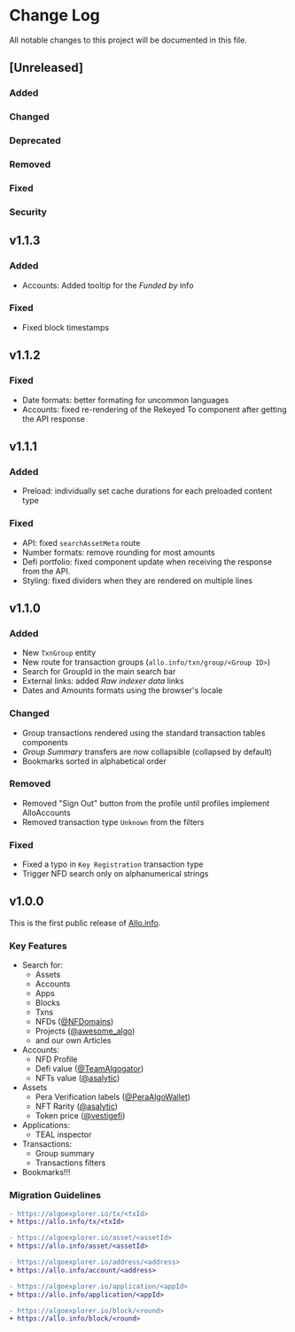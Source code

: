 # Change Log

All notable changes to this project will be documented in this file.

## [Unreleased]

### Added

### Changed

### Deprecated

### Removed

### Fixed

### Security


## v1.1.3

### Added

- Accounts: Added tooltip for the _Funded by_ info

### Fixed

- Fixed block timestamps


## v1.1.2

### Fixed

- Date formats: better formating for uncommon languages
- Accounts: fixed re-rendering of the Rekeyed To component after getting the API response 


## v1.1.1

### Added

- Preload: individually set cache durations for each preloaded content type

### Fixed

- API: fixed `searchAssetMeta` route
- Number formats: remove rounding for most amounts
- Defi portfolio: fixed component update when receiving the response from the API.
- Styling: fixed dividers when they are rendered on multiple lines 


## v1.1.0

### Added

- New `TxnGroup` entity
- New route for transaction groups (`allo.info/txn/group/<Group ID>`)
- Search for GroupId in the main search bar
- External links: added _Raw indexer data_ links
- Dates and Amounts formats using the browser's locale 

### Changed

- Group transactions rendered using the standard transaction tables components
- _Group Summary_ transfers are now collapsible (collapsed by default)
- Bookmarks sorted in alphabetical order


### Removed

- Removed "Sign Out" button from the profile until profiles implement AlloAccounts
- Removed transaction type `Unknown` from the filters


### Fixed

- Fixed a typo in `Key Registration` transaction type
- Trigger NFD search only on alphanumerical strings


## v1.0.0

This is the first public release of [Allo.info](https://allo.info).

### Key Features

- Search for: 
  - Assets
  - Accounts
  - Apps
  - Blocks
  - Txns 
  - NFDs ([@NFDomains](https://twitter.com/NFDomains))
  - Projects ([@awesome_algo](https://twitter.com/awesome_algo))
  - and our own Articles
- Accounts: 
  - NFD Profile
  - Defi value ([@TeamAlgogator](https://twitter.com/TeamAlgogator))
  - NFTs value ([@asalytic](https://twitter.com/asalytic))
- Assets
  - Pera Verification labels ([@PeraAlgoWallet](https://twitter.com/PeraAlgoWallet))
  - NFT Rarity ([@asalytic](https://twitter.com/asalytic))
  - Token price ([@vestigefi](https://twitter.com/vestigefi))
- Applications: 
  - TEAL inspector
- Transactions:
  - Group summary
  - Transactions filters
- Bookmarks!!!

### Migration Guidelines
```diff
- https://algoexplorer.io/tx/<txId>
+ https://allo.info/tx/<txId>

- https://algoexplorer.io/asset/<assetId>
+ https://allo.info/asset/<assetId>

- https://algoexplorer.io/address/<address>
+ https://allo.info/account/<address>

- https://algoexplorer.io/application/<appId>
+ https://allo.info/application/<appId>

- https://algoexplorer.io/block/<round>
+ https://allo.info/block/<round>
```   

##